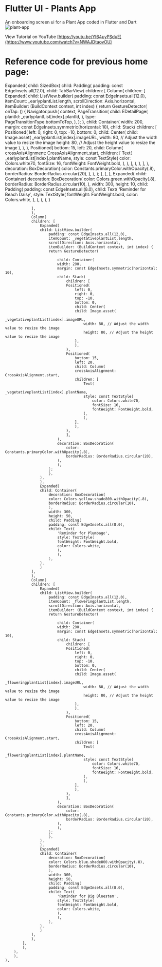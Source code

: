 # Flutter UI - Plants App

An onboarding screen ui for a Plant App coded in Flutter and Dart
![plant-app](https://user-images.githubusercontent.com/102694446/173368186-5ac0d80f-d6f6-4594-98b3-838d95b0b8f8.png)

View Tutorial on YouTube
[https://youtu.be/YI64uyPSduE](https://www.youtube.com/watch?v=NWAJDtaovOU)


# Reference code for previous home page:
Expanded(
    child: SizedBox(
        child: Padding(
            padding: const EdgeInsets.all(12.0),
            child: TabBarView(
            children: [
                Column(
                children: [
                    Expanded(
                    child: ListView.builder(
                        padding: const EdgeInsets.all(12.0),
                        itemCount: _earlyplantList.length,
                        scrollDirection: Axis.horizontal,
                        itemBuilder: (BuildContext context, int index) {
                        return GestureDetector(
                            onTap: () {
                            Navigator.push(
                                context,
                                PageTransition(
                                child: EDetailPage(
                                    plantId: _earlyplantList[index].plantId,
                                ),
                                type: PageTransitionType.bottomToTop,
                                ),
                            );
                            },
                            child: Container(
                            width: 200,
                            margin: const EdgeInsets.symmetric(horizontal: 10),
                            child: Stack(
                                children: [
                                Positioned(
                                    left: 0,
                                    right: 0,
                                    top: -10,
                                    bottom: 0,
                                    child: Center(
                                    child: Image.asset(
                                        _earlyplantList[index].imageURL,
                                        width: 80, // Adjust the width value to resize the image
                                        height: 80, // Adjust the height value to resize the image
                                    ),
                                    ),
                                ),
                                Positioned(
                                    bottom: 15,
                                    left: 20,
                                    child: Column(
                                    crossAxisAlignment: CrossAxisAlignment.start,
                                    children: [
                                        Text(
                                        _earlyplantList[index].plantName,
                                        style: const TextStyle(
                                            color: Colors.white70,
                                            fontSize: 16,
                                            fontWeight: FontWeight.bold,
                                        ),
                                        ),
                                    ],
                                    ),
                                ),
                                ],
                            ),
                                decoration: BoxDecoration(
                                color: Constants.primaryColor.withOpacity(.8),
                                borderRadius: BorderRadius.circular(20),
                            ),
                            ),
                        );
                        },
                    ),
                    ),
                    Expanded(
                    child: Container(
                        decoration: BoxDecoration(
                        color: Colors.green.withOpacity(.8),
                        borderRadius: BorderRadius.circular(10),
                        ),
                        width: 300,
                        height: 10,
                        child: Padding(
                        padding: const EdgeInsets.all(8.0),
                        child: Text(
                            'Reminder for Beach Daisy',
                            style: TextStyle(
                            fontWeight: FontWeight.bold,
                            color: Colors.white,
                            ),
                            ),
                        ),
                    ),
                    )
                    
                ],
                ),
                Column(
                children: [
                    Expanded(
                    child: ListView.builder(
                        padding: const EdgeInsets.all(12.0),
                        itemCount: _vegetativeplantList.length,
                        scrollDirection: Axis.horizontal,
                        itemBuilder: (BuildContext context, int index) {
                        return GestureDetector(
                            
                            child: Container(
                            width: 200,
                            margin: const EdgeInsets.symmetric(horizontal: 10),
                            child: Stack(
                                children: [
                                Positioned(
                                    left: 0,
                                    right: 0,
                                    top: -10,
                                    bottom: 0,
                                    child: Center(
                                    child: Image.asset(
                                        _vegetativeplantList[index].imageURL,
                                        width: 80, // Adjust the width value to resize the image
                                        height: 80, // Adjust the height value to resize the image
                                    ),
                                    ),
                                ),
                                Positioned(
                                    bottom: 15,
                                    left: 20,
                                    child: Column(
                                    crossAxisAlignment: CrossAxisAlignment.start,
                                    children: [
                                        Text(
                                        _vegetativeplantList[index].plantName,
                                        style: const TextStyle(
                                            color: Colors.white70,
                                            fontSize: 16,
                                            fontWeight: FontWeight.bold,
                                        ),
                                        ),
                                    ],
                                    ),
                                ),
                                ],
                            ),
                            decoration: BoxDecoration(
                                color: Constants.primaryColor.withOpacity(.8),
                                borderRadius: BorderRadius.circular(20),
                            ),
                            ),
                        );
                        },
                    ),
                    ),
                    Expanded(
                    child: Container(
                        decoration: BoxDecoration(
                        color: Colors.yellow.shade800.withOpacity(.8),
                        borderRadius: BorderRadius.circular(10),
                        ),
                        width: 300,
                        height: 50,
                        child: Padding(
                        padding: const EdgeInsets.all(8.0),
                        child: Text(
                            'Reminder for Plumbago',
                            style: TextStyle(
                            fontWeight: FontWeight.bold,
                            color: Colors.white,
                            ),
                            ),
                        ),
                    ),
                    )
                ],
                ),
                Column(
                children: [
                    Expanded(
                    child: ListView.builder(
                        padding: const EdgeInsets.all(12.0),
                        itemCount: _floweringplantList.length,
                        scrollDirection: Axis.horizontal,
                        itemBuilder: (BuildContext context, int index) {
                        return GestureDetector(
                            
                            child: Container(
                            width: 200,
                            margin: const EdgeInsets.symmetric(horizontal: 10),
                            child: Stack(
                                children: [
                                Positioned(
                                    left: 0,
                                    right: 0,
                                    top: -10,
                                    bottom: 0,
                                    child: Center(
                                    child: Image.asset(
                                        _floweringplantList[index].imageURL,
                                        width: 80, // Adjust the width value to resize the image
                                        height: 80, // Adjust the height value to resize the image
                                    ),
                                    ),
                                ),
                                Positioned(
                                    bottom: 15,
                                    left: 20,
                                    child: Column(
                                    crossAxisAlignment: CrossAxisAlignment.start,
                                    children: [
                                        Text(
                                        _floweringplantList[index].plantName,
                                        style: const TextStyle(
                                            color: Colors.white70,
                                            fontSize: 16,
                                            fontWeight: FontWeight.bold,
                                        ),
                                        ),
                                    ],
                                    ),
                                ),
                                ],
                            ),
                            decoration: BoxDecoration(
                                color: Constants.primaryColor.withOpacity(.8),
                                borderRadius: BorderRadius.circular(20),
                            ),
                            ),
                        );
                        },
                    ),
                    ),
                    Expanded(
                    child: Container(
                        decoration: BoxDecoration(
                        color: Colors.blue.shade800.withOpacity(.8),
                        borderRadius: BorderRadius.circular(10),
                        ),
                        width: 300,
                        height: 50,
                        child: Padding(
                        padding: const EdgeInsets.all(8.0),
                        child: Text(
                            'Reminder for Big Bluestem',
                            style: TextStyle(
                            fontWeight: FontWeight.bold,
                            color: Colors.white,
                            ),
                            ),
                        ),
                    ),
                    )
                ],
                ),
            ],
            ),
        ),
        ),
    ),
